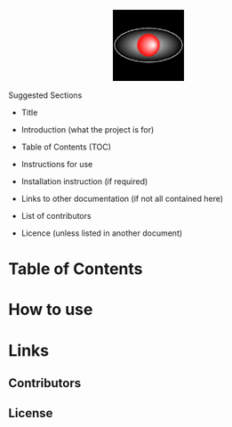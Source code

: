 <p align="center">
    <img src="vnc.png">
</p>
Suggested Sections

- Title

- Introduction (what the project is for)

- Table of Contents (TOC)

- Instructions for use

- Installation instruction (if required)

- Links to other documentation (if not all contained here)

- List of contributors

- Licence (unless listed in another document)

# <NAME OF REPO>

# Table of Contents

# How to use

# Links

## Contributors

## License
  
  
  
